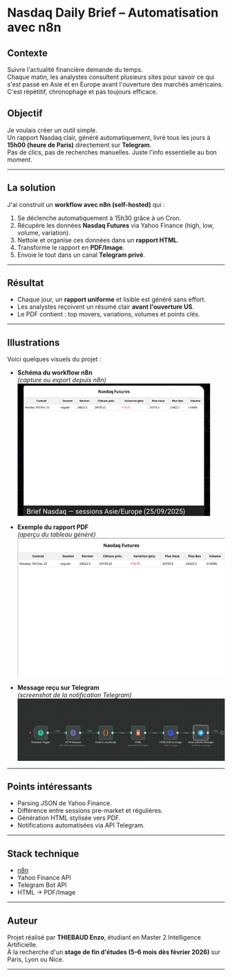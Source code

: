 # Nasdaq Daily Brief – Automatisation avec n8n

## Contexte
Suivre l'actualité financière demande du temps.  
Chaque matin, les analystes consultent plusieurs sites pour savoir ce qui s'est passé en Asie et en Europe avant l'ouverture des marchés américains.  
C'est répétitif, chronophage et pas toujours efficace.

## Objectif
Je voulais créer un outil simple.  
Un rapport Nasdaq clair, généré automatiquement, livré tous les jours à **15h00 (heure de Paris)** directement sur **Telegram**.  
Pas de clics, pas de recherches manuelles. Juste l'info essentielle au bon moment.

---

## La solution
J'ai construit un **workflow avec n8n (self-hosted)** qui :  
1. Se déclenche automatiquement à 15h30 grâce à un Cron.  
2. Récupère les données **Nasdaq Futures** via Yahoo Finance (high, low, volume, variation).  
3. Nettoie et organise ces données dans un **rapport HTML**.  
4. Transforme le rapport en **PDF/Image**.  
5. Envoie le tout dans un canal **Telegram privé**.  

---

## Résultat
- Chaque jour, un **rapport uniforme** et lisible est généré sans effort.  
- Les analystes reçoivent un résumé clair **avant l'ouverture US**.  
- Le PDF contient : top movers, variations, volumes et points clés.  

---

## Illustrations
Voici quelques visuels du projet :  

- **Schéma du workflow n8n**  
*(capture ou export depuis n8n)*  
![Workflow n8n](images/n8n-workflow.png)

- **Exemple du rapport PDF**  
*(aperçu du tableau généré)*  
![Rapport PDF](images/report.png)

- **Message reçu sur Telegram**  
*(screenshot de la notification Telegram)*  
![Message Telegram](images/message.png)

---

## Points intéressants
- Parsing JSON de Yahoo Finance.  
- Différence entre sessions pre-market et régulières.  
- Génération HTML stylisée vers PDF.  
- Notifications automatisées via API Telegram.  

---

## Stack technique
- [n8n](https://n8n.io/)  
- Yahoo Finance API  
- Telegram Bot API  
- HTML → PDF/Image  

---

## Auteur
Projet réalisé par **THIEBAUD Enzo**, étudiant en Master 2 Intelligence Artificielle.  
À la recherche d'un **stage de fin d'études (5–6 mois dès février 2026)** sur Paris, Lyon ou Nice.  

---
